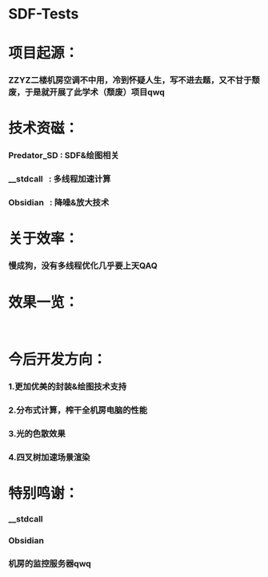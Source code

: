 # SDF-Tests

# 项目起源：</br>
### ZZYZ二楼机房空调不中用，冷到怀疑人生，写不进去题，又不甘于颓废，于是就开展了此学术（颓废）项目qwq</br>

# 技术资磁：</br>
### Predator_SD : SDF&绘图相关</br>
### __stdcall   : 多线程加速计算</br>
### Obsidian    : 降噪&放大技术</br>

# 关于效率：</br>
### 慢成狗，没有多线程优化几乎要上天QAQ</br>

# 效果一览：</br>
</br>

# 今后开发方向：</br>
### 1.更加优美的封装&绘图技术支持</br>
### 2.分布式计算，榨干全机房电脑的性能</br>
### 3.光的色散效果</br>
### 4.四叉树加速场景渲染</br>

# 特别鸣谢：</br>
### __stdcall</br>
### Obsidian</br>
### 机房的监控服务器qwq</br>

